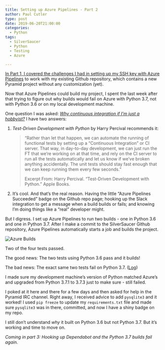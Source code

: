 ```yaml
---
title: Setting up Azure Pipelines - Part 2
author: Paul Cutler
type: post
date: 2019-06-20T21:00:00
categories:
  - Python
tags:
  - SilverSaucer
  - Python
  - Testing
  - Azure

---
```


[In Part 1, I covered the challenges I had in setting up my SSH key with Azure Pipelines](https://paulcutler.org/blog/learning-pytest-using-continuous-integration-with-azure-pipelines-or-ssh-key-hell-part-1/) 
to work with my existing Github repository, which contains a new Pyramid project without any customization (yet).

Now that Azure Pipelines could build my project, I spent the last week after that trying to figure out why builds 
would fail on Azure with Python 3.7, not with Python 3.6 or on my local development machine.

One question I was asked: *[Why continuous integration if I’m just a hobbyist?](#)*  I have two answers:

1. *Test-Driven Development with Python* by Harry Percival recommends it:  

	> “Rather than let that happen, we can automate the running of functional tests by setting up a “Continuous Integration” or CI server. That way, in day-to-day development, we can just run the FT that we’re working on at that time, and rely on the CI server to run all the tests automatically and let us know if we’ve broken anything accidentally. The unit tests should stay fast enough that we can keep running them every few seconds.”
	> 
	> Excerpt From: Harry Percival. “Test-Driven Development with Python.” Apple Books. 


2.  It’s cool.  And that’s the real reason.  Having the little “Azure Pipelines Succeeded” badge on the Github 
repo page; hooking up the Slack integration to get a message when a build builds or fails; and knowing I’m doing 
things like a “real” developer might.  

But I digress.  I set up Azure Pipelines to run two builds - one in Python 3.6 and one in Python 3.7.  After I make a commit to the SilverSaucer Github repository, Azure Pipelines automatically starts a job and builds the project.  

![Azure Builds](/images/failed-builds.png)


Two of the four tests passed.

The good news:  The two tests using Python 3.6 pass and it builds! 

The bad news:  The exact same two tests fail on Python 3.7. ([Log](https://gist.github.com/prcutler/2d2aa67280600f183cd27609b48af4e8))

I made sure my development machine’s version of Python matched Azure’s and upgraded from Python 3.7.1 to 3.7.3 
just to make sure - still failed.

I poked at it here and there for a few days and then asked for help in the Pyramid IRC channel.  Right away, I received advice to add `pysqlite3` and it worked!  I used `pip freeze` to update 
my `requirements.txt` file and made sure `pysqlite3` was in there, committed, and now I have a shiny badge on my repo.

I still don’t understand *why* it built on Python 3.6 but not Python 3.7.  But it’s working and time to move on.

*Coming in part 3:  Hooking up Dependabot and the Python 3.7 builds fail again.*